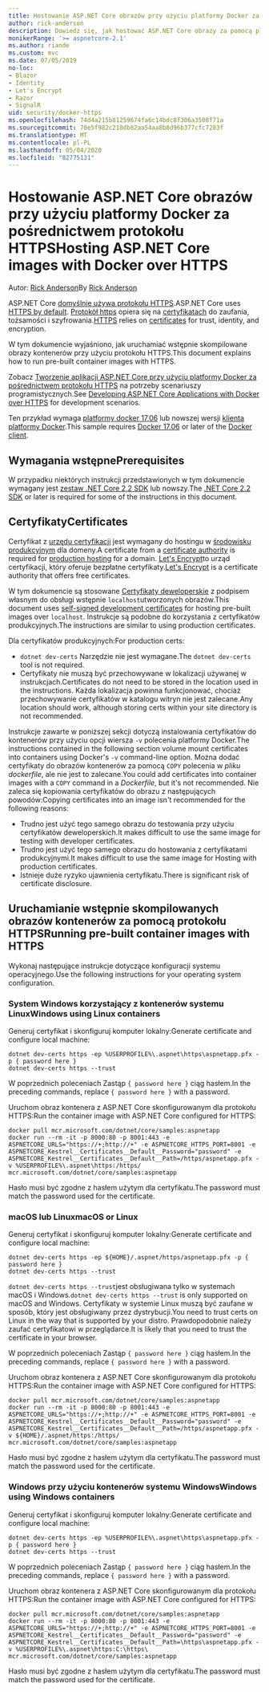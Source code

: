 ```yaml
---
title: Hostowanie ASP.NET Core obrazów przy użyciu platformy Docker za pośrednictwem protokołu HTTPS
author: rick-anderson
description: Dowiedz się, jak hostować ASP.NET Core obrazy za pomocą platformy Docker za pośrednictwem protokołu HTTPS
monikerRange: '>= aspnetcore-2.1'
ms.author: riande
ms.custom: mvc
ms.date: 07/05/2019
no-loc:
- Blazor
- Identity
- Let's Encrypt
- Razor
- SignalR
uid: security/docker-https
ms.openlocfilehash: 74d4a215b81259674fa6c14bdc8f306a3508f71a
ms.sourcegitcommit: 70e5f982c218db82aa54aa8b8d96b377cfc7283f
ms.translationtype: MT
ms.contentlocale: pl-PL
ms.lasthandoff: 05/04/2020
ms.locfileid: "82775131"
---
```

# <a name="hosting-aspnet-core-images-with-docker-over-https"></a><span data-ttu-id="fe99f-103">Hostowanie ASP.NET Core obrazów przy użyciu platformy Docker za pośrednictwem protokołu HTTPS</span><span class="sxs-lookup"><span data-stu-id="fe99f-103">Hosting ASP.NET Core images with Docker over HTTPS</span></span>

<span data-ttu-id="fe99f-104">Autor: [Rick Anderson](https://twitter.com/RickAndMSFT)</span><span class="sxs-lookup"><span data-stu-id="fe99f-104">By [Rick Anderson](https://twitter.com/RickAndMSFT)</span></span>

<span data-ttu-id="fe99f-105">ASP.NET Core [domyślnie używa protokołu HTTPS](/aspnet/core/security/enforcing-ssl).</span><span class="sxs-lookup"><span data-stu-id="fe99f-105">ASP.NET Core uses [HTTPS by default](/aspnet/core/security/enforcing-ssl).</span></span> <span data-ttu-id="fe99f-106">[Protokół https](https://en.wikipedia.org/wiki/HTTPS) opiera się na [certyfikatach](https://en.wikipedia.org/wiki/Public_key_certificate) do zaufania, tożsamości i szyfrowania.</span><span class="sxs-lookup"><span data-stu-id="fe99f-106">[HTTPS](https://en.wikipedia.org/wiki/HTTPS) relies on [certificates](https://en.wikipedia.org/wiki/Public_key_certificate) for trust, identity, and encryption.</span></span>

<span data-ttu-id="fe99f-107">W tym dokumencie wyjaśniono, jak uruchamiać wstępnie skompilowane obrazy kontenerów przy użyciu protokołu HTTPS.</span><span class="sxs-lookup"><span data-stu-id="fe99f-107">This document explains how to run pre-built container images with HTTPS.</span></span>

<span data-ttu-id="fe99f-108">Zobacz [Tworzenie aplikacji ASP.NET Core przy użyciu platformy Docker za pośrednictwem protokołu HTTPS](https://github.com/dotnet/dotnet-docker/blob/master/samples/run-aspnetcore-https-development.md) na potrzeby scenariuszy programistycznych.</span><span class="sxs-lookup"><span data-stu-id="fe99f-108">See [Developing ASP.NET Core Applications with Docker over HTTPS](https://github.com/dotnet/dotnet-docker/blob/master/samples/run-aspnetcore-https-development.md) for development scenarios.</span></span>

<span data-ttu-id="fe99f-109">Ten przykład wymaga [platformy docker 17,06](https://docs.docker.com/release-notes/docker-ce) lub nowszej wersji [klienta platformy Docker](https://www.docker.com/products/docker).</span><span class="sxs-lookup"><span data-stu-id="fe99f-109">This sample requires [Docker 17.06](https://docs.docker.com/release-notes/docker-ce) or later of the [Docker client](https://www.docker.com/products/docker).</span></span>

## <a name="prerequisites"></a><span data-ttu-id="fe99f-110">Wymagania wstępne</span><span class="sxs-lookup"><span data-stu-id="fe99f-110">Prerequisites</span></span>

<span data-ttu-id="fe99f-111">W przypadku niektórych instrukcji przedstawionych w tym dokumencie wymagany jest [zestaw .NET Core 2,2 SDK](https://dotnet.microsoft.com/download) lub nowszy.</span><span class="sxs-lookup"><span data-stu-id="fe99f-111">The [.NET Core 2.2 SDK](https://dotnet.microsoft.com/download) or later is required for some of the instructions in this document.</span></span>

## <a name="certificates"></a><span data-ttu-id="fe99f-112">Certyfikaty</span><span class="sxs-lookup"><span data-stu-id="fe99f-112">Certificates</span></span>

<span data-ttu-id="fe99f-113">Certyfikat z [urzędu certyfikacji](https://wikipedia.org/wiki/Certificate_authority) jest wymagany do hostingu w [środowisku produkcyjnym](https://blogs.msdn.microsoft.com/webdev/2017/11/29/configuring-https-in-asp-net-core-across-different-platforms/) dla domeny.</span><span class="sxs-lookup"><span data-stu-id="fe99f-113">A certificate from a [certificate authority](https://wikipedia.org/wiki/Certificate_authority) is required for [production hosting](https://blogs.msdn.microsoft.com/webdev/2017/11/29/configuring-https-in-asp-net-core-across-different-platforms/) for a domain.</span></span> <span data-ttu-id="fe99f-114">[Let's Encrypt](https://letsencrypt.org/)to urząd certyfikacji, który oferuje bezpłatne certyfikaty.</span><span class="sxs-lookup"><span data-stu-id="fe99f-114">[Let's Encrypt](https://letsencrypt.org/) is a certificate authority that offers free certificates.</span></span>

<span data-ttu-id="fe99f-115">W tym dokumencie są stosowane [Certyfikaty deweloperskie](https://en.wikipedia.org/wiki/Self-signed_certificate) z podpisem własnym do obsługi wstępnie `localhost`utworzonych obrazów.</span><span class="sxs-lookup"><span data-stu-id="fe99f-115">This document uses [self-signed development certificates](https://en.wikipedia.org/wiki/Self-signed_certificate) for hosting pre-built images over `localhost`.</span></span> <span data-ttu-id="fe99f-116">Instrukcje są podobne do korzystania z certyfikatów produkcyjnych.</span><span class="sxs-lookup"><span data-stu-id="fe99f-116">The instructions are similar to using production certificates.</span></span>

<span data-ttu-id="fe99f-117">Dla certyfikatów produkcyjnych:</span><span class="sxs-lookup"><span data-stu-id="fe99f-117">For production certs:</span></span>

* <span data-ttu-id="fe99f-118">`dotnet dev-certs` Narzędzie nie jest wymagane.</span><span class="sxs-lookup"><span data-stu-id="fe99f-118">The `dotnet dev-certs` tool is not required.</span></span>
* <span data-ttu-id="fe99f-119">Certyfikaty nie muszą być przechowywane w lokalizacji używanej w instrukcjach.</span><span class="sxs-lookup"><span data-stu-id="fe99f-119">Certificates do not need to be stored in the location used in the instructions.</span></span> <span data-ttu-id="fe99f-120">Każda lokalizacja powinna funkcjonować, chociaż przechowywanie certyfikatów w katalogu witryn nie jest zalecane.</span><span class="sxs-lookup"><span data-stu-id="fe99f-120">Any location should work, although storing certs within your site directory is not recommended.</span></span>

<span data-ttu-id="fe99f-121">Instrukcje zawarte w poniższej sekcji dotyczą instalowania certyfikatów do kontenerów przy użyciu opcji wiersza `-v` polecenia platformy Docker.</span><span class="sxs-lookup"><span data-stu-id="fe99f-121">The instructions contained in the following section volume mount certificates into containers using Docker's `-v` command-line option.</span></span> <span data-ttu-id="fe99f-122">Można dodać certyfikaty do obrazów kontenerów za pomocą `COPY` polecenia w *pliku dockerfile*, ale nie jest to zalecane.</span><span class="sxs-lookup"><span data-stu-id="fe99f-122">You could add certificates into container images with a `COPY` command in a *Dockerfile*, but it's not recommended.</span></span> <span data-ttu-id="fe99f-123">Nie zaleca się kopiowania certyfikatów do obrazu z następujących powodów:</span><span class="sxs-lookup"><span data-stu-id="fe99f-123">Copying certificates into an image isn't recommended for the following reasons:</span></span>

* <span data-ttu-id="fe99f-124">Trudno jest użyć tego samego obrazu do testowania przy użyciu certyfikatów deweloperskich.</span><span class="sxs-lookup"><span data-stu-id="fe99f-124">It makes difficult to use the same image for testing with developer certificates.</span></span>
* <span data-ttu-id="fe99f-125">Trudno jest użyć tego samego obrazu do hostowania z certyfikatami produkcyjnymi.</span><span class="sxs-lookup"><span data-stu-id="fe99f-125">It makes difficult to use the same image for Hosting with production certificates.</span></span>
* <span data-ttu-id="fe99f-126">Istnieje duże ryzyko ujawnienia certyfikatu.</span><span class="sxs-lookup"><span data-stu-id="fe99f-126">There is significant risk of certificate disclosure.</span></span>

## <a name="running-pre-built-container-images-with-https"></a><span data-ttu-id="fe99f-127">Uruchamianie wstępnie skompilowanych obrazów kontenerów za pomocą protokołu HTTPS</span><span class="sxs-lookup"><span data-stu-id="fe99f-127">Running pre-built container images with HTTPS</span></span>

<span data-ttu-id="fe99f-128">Wykonaj następujące instrukcje dotyczące konfiguracji systemu operacyjnego.</span><span class="sxs-lookup"><span data-stu-id="fe99f-128">Use the following instructions for your operating system configuration.</span></span>

### <a name="windows-using-linux-containers"></a><span data-ttu-id="fe99f-129">System Windows korzystający z kontenerów systemu Linux</span><span class="sxs-lookup"><span data-stu-id="fe99f-129">Windows using Linux containers</span></span>

<span data-ttu-id="fe99f-130">Generuj certyfikat i skonfiguruj komputer lokalny:</span><span class="sxs-lookup"><span data-stu-id="fe99f-130">Generate certificate and configure local machine:</span></span>

```dotnetcli
dotnet dev-certs https -ep %USERPROFILE%\.aspnet\https\aspnetapp.pfx -p { password here }
dotnet dev-certs https --trust
```

<span data-ttu-id="fe99f-131">W poprzednich poleceniach Zastąp `{ password here }` ciąg hasłem.</span><span class="sxs-lookup"><span data-stu-id="fe99f-131">In the preceding commands, replace `{ password here }` with a password.</span></span>

<span data-ttu-id="fe99f-132">Uruchom obraz kontenera z ASP.NET Core skonfigurowanym dla protokołu HTTPS:</span><span class="sxs-lookup"><span data-stu-id="fe99f-132">Run the container image with ASP.NET Core configured for HTTPS:</span></span>

```console
docker pull mcr.microsoft.com/dotnet/core/samples:aspnetapp
docker run --rm -it -p 8000:80 -p 8001:443 -e ASPNETCORE_URLS="https://+;http://+" -e ASPNETCORE_HTTPS_PORT=8001 -e ASPNETCORE_Kestrel__Certificates__Default__Password="password" -e ASPNETCORE_Kestrel__Certificates__Default__Path=/https/aspnetapp.pfx -v %USERPROFILE%\.aspnet\https:/https/ mcr.microsoft.com/dotnet/core/samples:aspnetapp
```

<span data-ttu-id="fe99f-133">Hasło musi być zgodne z hasłem użytym dla certyfikatu.</span><span class="sxs-lookup"><span data-stu-id="fe99f-133">The password must match the password used for the certificate.</span></span>

### <a name="macos-or-linux"></a><span data-ttu-id="fe99f-134">macOS lub Linux</span><span class="sxs-lookup"><span data-stu-id="fe99f-134">macOS or Linux</span></span>

<span data-ttu-id="fe99f-135">Generuj certyfikat i skonfiguruj komputer lokalny:</span><span class="sxs-lookup"><span data-stu-id="fe99f-135">Generate certificate and configure local machine:</span></span>

```dotnetcli
dotnet dev-certs https -ep ${HOME}/.aspnet/https/aspnetapp.pfx -p { password here }
dotnet dev-certs https --trust
```

<span data-ttu-id="fe99f-136">`dotnet dev-certs https --trust`jest obsługiwana tylko w systemach macOS i Windows.</span><span class="sxs-lookup"><span data-stu-id="fe99f-136">`dotnet dev-certs https --trust` is only supported on macOS and Windows.</span></span> <span data-ttu-id="fe99f-137">Certyfikaty w systemie Linux muszą być zaufane w sposób, który jest obsługiwany przez dystrybucji.</span><span class="sxs-lookup"><span data-stu-id="fe99f-137">You need to trust certs on Linux in the way that is supported by your distro.</span></span> <span data-ttu-id="fe99f-138">Prawdopodobnie należy zaufać certyfikatowi w przeglądarce.</span><span class="sxs-lookup"><span data-stu-id="fe99f-138">It is likely that you need to trust the certificate in your browser.</span></span>

<span data-ttu-id="fe99f-139">W poprzednich poleceniach Zastąp `{ password here }` ciąg hasłem.</span><span class="sxs-lookup"><span data-stu-id="fe99f-139">In the preceding commands, replace `{ password here }` with a password.</span></span>

<span data-ttu-id="fe99f-140">Uruchom obraz kontenera z ASP.NET Core skonfigurowanym dla protokołu HTTPS:</span><span class="sxs-lookup"><span data-stu-id="fe99f-140">Run the container image with ASP.NET Core configured for HTTPS:</span></span>

```console
docker pull mcr.microsoft.com/dotnet/core/samples:aspnetapp
docker run --rm -it -p 8000:80 -p 8001:443 -e ASPNETCORE_URLS="https://+;http://+" -e ASPNETCORE_HTTPS_PORT=8001 -e ASPNETCORE_Kestrel__Certificates__Default__Password="password" -e ASPNETCORE_Kestrel__Certificates__Default__Path=/https/aspnetapp.pfx -v ${HOME}/.aspnet/https:/https/ mcr.microsoft.com/dotnet/core/samples:aspnetapp
```

<span data-ttu-id="fe99f-141">Hasło musi być zgodne z hasłem użytym dla certyfikatu.</span><span class="sxs-lookup"><span data-stu-id="fe99f-141">The password must match the password used for the certificate.</span></span>

### <a name="windows-using-windows-containers"></a><span data-ttu-id="fe99f-142">Windows przy użyciu kontenerów systemu Windows</span><span class="sxs-lookup"><span data-stu-id="fe99f-142">Windows using Windows containers</span></span>

<span data-ttu-id="fe99f-143">Generuj certyfikat i skonfiguruj komputer lokalny:</span><span class="sxs-lookup"><span data-stu-id="fe99f-143">Generate certificate and configure local machine:</span></span>

```dotnetcli
dotnet dev-certs https -ep %USERPROFILE%\.aspnet\https\aspnetapp.pfx -p { password here }
dotnet dev-certs https --trust
```

<span data-ttu-id="fe99f-144">W poprzednich poleceniach Zastąp `{ password here }` ciąg hasłem.</span><span class="sxs-lookup"><span data-stu-id="fe99f-144">In the preceding commands, replace `{ password here }` with a password.</span></span>

<span data-ttu-id="fe99f-145">Uruchom obraz kontenera z ASP.NET Core skonfigurowanym dla protokołu HTTPS:</span><span class="sxs-lookup"><span data-stu-id="fe99f-145">Run the container image with ASP.NET Core configured for HTTPS:</span></span>

```console
docker pull mcr.microsoft.com/dotnet/core/samples:aspnetapp
docker run --rm -it -p 8000:80 -p 8001:443 -e ASPNETCORE_URLS="https://+;http://+" -e ASPNETCORE_HTTPS_PORT=8001 -e ASPNETCORE_Kestrel__Certificates__Default__Password="password" -e ASPNETCORE_Kestrel__Certificates__Default__Path=\https\aspnetapp.pfx -v %USERPROFILE%\.aspnet\https:C:\https\ mcr.microsoft.com/dotnet/core/samples:aspnetapp
```

<span data-ttu-id="fe99f-146">Hasło musi być zgodne z hasłem użytym dla certyfikatu.</span><span class="sxs-lookup"><span data-stu-id="fe99f-146">The password must match the password used for the certificate.</span></span>
